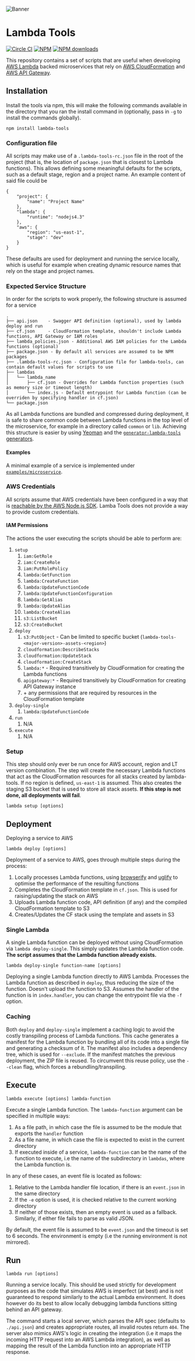 ![Banner](images/banner.png)

# Lambda Tools

[![Circle CI](https://circleci.com/gh/Testlio/lambda-tools.svg?style=shield&circle-token=dc3e9529742ff948e2dd4ef4fa9c07d2622e5a21)](https://circleci.com/gh/Testlio/lambda-tools) [![NPM](https://img.shields.io/npm/v/lambda-tools.svg?maxAge=3600)](https://npmjs.org/package/lambda-tools) [![NPM downloads](https://img.shields.io/npm/dm/lambda-tools.svg)](https://npmjs.org/package/lambda-tools)

This repository contains a set of scripts that are useful when developing [AWS Lambda](https://aws.amazon.com/lambda/) backed microservices that rely on [AWS CloudFormation](https://aws.amazon.com/cloudformation/) and [AWS API Gateway](https://aws.amazon.com/api-gateway/).

## Installation

Install the tools via npm, this will make the following commands available in the directory that you ran the install command in (optionally, pass in `-g` to install the commands globally).

```
npm install lambda-tools
```

### Configuration file

All scripts may make use of a `.lambda-tools-rc.json` file in the root of the project (that is, the location of `package.json` that is closest to Lambda functions). This allows defining some meaningful defaults for the scripts, such as a default stage, region and a project name. An example content of said file could be

```
{
    "project": {
        "name": "Project Name"
    },
    "lambda": {
        "runtime": "nodejs4.3"
    },
    "aws": {
        "region": "us-east-1",
        "stage": "dev"
    }
}
```

These defaults are used for deployment and running the service locally, which is useful for example when creating dynamic resource names that rely on the stage and project names.

### Expected Service Structure

In order for the scripts to work properly, the following structure is assumed for a service

```
.
├── api.json    - Swagger API definition (optional), used by lambda deploy and run
├── cf.json     - CloudFormation template, shouldn't include Lambda functions, API Gateway or IAM roles
├── lambda_policies.json - Additional AWS IAM policies for the Lambda functions (optional)
├── package.json - By default all services are assumed to be NPM packages
├── .lambda-tools-rc.json - Configuration file for lambda-tools, can contain default values for scripts to use
├── lambdas
│   └── lambda_name
│       ├── cf.json - Overrides for Lambda function properties (such as memory size or timeout length)
│       └── index.js - Default entrypoint for Lambda function (can be overriden by specifying handler in cf.json)
└── package.json
```

As all Lambda functions are bundled and compressed during deployment, it is safe to share common code between Lambda functions in the top level of the microservice, for example in a directory called `common` or `lib`. Achieving this structure is easier by using [Yeoman](http://yeoman.io) and the [`generator-lambda-tools` generators](https://www.npmjs.com/package/generator-lambda-tools).

#### Examples

A minimal example of a service is implemented under [`examples/microservice`](examples/microservice).

### AWS Credentials

All scripts assume that AWS credentials have been configured in a way that is [reachable by the AWS Node.js SDK](http://docs.aws.amazon.com/AWSJavaScriptSDK/guide/node-configuring.html#Setting_AWS_Credentials). Lamba Tools does not provide a way to provide custom credentials.

#### IAM Permissions

The actions the user executing the scripts should be able to perform are:

1. `setup`
    1. `iam:GetRole`
    2. `iam:CreateRole`
    3. `iam:PutRolePolicy`
    4. `lambda:GetFunction`
    5. `lambda:CreateFunction`
    6. `lambda:UpdateFunctionCode`
    7. `lambda:UpdateFunctionConfiguration`
    7. `lambda:GetAlias`
    8. `lambda:UpdateAlias`
    9. `lambda:CreateAlias`
    10. `s3:ListBucket`
    11. `s3:CreateBucket`
2. `deploy`
    1. `s3:PutObject` - Can be limited to specific bucket (`lambda-tools-<major-version>-assets-<region>`)
    3. `cloudformation:DescribeStacks`
    4. `cloudformation:UpdateStack`
    5. `cloudformation:CreateStack`
    6. `lambda:*` - Required transitively by CloudFormation for creating the Lambda functions
    7. `apigateway:*` - Required transitively by CloudFormation for creating API Gateway instance
    6. \+ any permissions that are required by resources in the CloudFormation template
3. `deploy-single`
    1. `lambda:UpdateFunctionCode`
3. `run`
    1. N/A
4. `execute`
    1. N/A

### Setup

This step should only ever be run once for AWS account, region and LT version combination. The step will create the necessary Lambda functions that act as the CloudFormation resources for all stacks created by lambda-tools. If no region is defined, `us-east-1` is assumed. This also creates the staging S3 bucket that is used to store all stack assets. **If this step is not done, all deployments will fail**.

```
lambda setup [options]
```

## Deployment

Deploying a service to AWS

```
lambda deploy [options]
```

Deployment of a service to AWS, goes through multiple steps during the process:

1. Locally processes Lambda functions, using [browserify](http://browserify.org) and [uglify](https://github.com/mishoo/UglifyJS) to optimise the performance of the resulting functions
2. Completes the CloudFormation template in `cf.json`. This is used for raising/updating the stack on AWS
3. Uploads Lambda function code, API definition (if any) and the compiled CloudFormation template to S3
4. Creates/Updates the CF stack using the template and assets in S3

### Single Lambda

A single Lambda function can be deployed without using CloudFormation via `lambda deploy-single`. This simply updates the Lambda function code. **The script assumes that the Lambda function already exists.**

```
lambda deploy-single function-name [options]
```

Deploying a single Lambda function directly to AWS Lambda. Processes the Lambda function as described in `deploy`, thus reducing the size of the function. Doesn't upload the function to S3. Assumes the handler of the function is in `index.handler`, you can change the entrypoint file via the `-f` option.

### Caching

Both `deploy` and `deploy-single` implement a caching logic to avoid the costly transpiling process of Lambda functions. This cache generates a manifest for the Lambda function by bundling all of its code into a single file and generating a checksum of it. The manifest also includes a dependency tree, which is used for `--exclude`. If the manifest matches the previous deployment, the ZIP file is reused. To circumvent this reuse policy, use the `--clean` flag, which forces a rebundling/transpiling.


## Execute

```
lambda execute [options] lambda-function
```

Execute a single Lambda function. The `lambda-function` argument can be specified in multiple ways:

1. As a file path, in which case the file is assumed to be the module that exports the `handler` function
2. As a file name, in which case the file is expected to exist in the current directory
3. If executed inside of a service, `lambda-function` can be the name of the function to execute, i.e the name of the subdirectory in `lambdas`, where the Lambda function is.

In any of these cases, an event file is located as follows:

1. Relative to the Lambda handler file location, if there is an `event.json` in the same directory
2. If the `-e` option is used, it is checked relative to the current working directory
3. If neither of those exists, then an empty event is used as a fallback. Similarly, if either file fails to parse as valid JSON.

By default, the event file is assumed to be `event.json` and the timeout is set to 6 seconds. The environment is empty (i.e the running environment is not mirrored).

## Run

```
lambda run [options]
```

Running a service locally. This should be used strictly for development purposes as the code that simulates AWS is imperfect (at best) and is not guaranteed to respond similarly to the actual Lambda environment. It does however do its best to allow locally debugging lambda functions sitting behind an API gateway.

The command starts a local server, which parses the API spec (defaults to `./api.json`) and creates appropriate routes, all invalid routes return `404`. The server also mimics AWS's logic in creating the integration (i.e it maps the incoming HTTP request into an AWS Lambda integration), as well as mapping the result of the Lambda function into an appropriate HTTP response.
